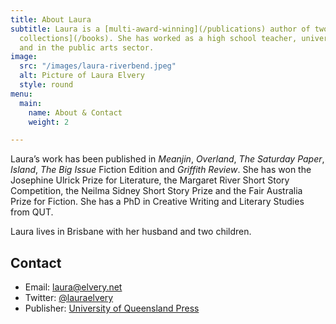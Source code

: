 ```yaml
---
title: About Laura
subtitle: Laura is a [multi-award-winning](/publications) author of two [short story
  collections](/books). She has worked as a high school teacher, university lecturer,
  and in the public arts sector.
image:
  src: "/images/laura-riverbend.jpeg"
  alt: Picture of Laura Elvery
  style: round
menu:
  main:
    name: About & Contact
    weight: 2

---
```

Laura’s work has been published in _Meanjin_, _Overland_, _The Saturday Paper_, _Island_, _The Big Issue_ Fiction Edition and _Griffith Review_. She has won the Josephine Ulrick Prize for Literature, the Margaret River Short Story Competition, the Neilma Sidney Short Story Prize and the Fair Australia Prize for Fiction. She has a PhD in Creative Writing and Literary Studies from QUT.

Laura lives in Brisbane with her husband and two children.

## Contact

* Email: [laura@elvery.net](mailto:laura@elvery.net)
* Twitter: [@lauraelvery](https://twitter.com/lauraelvery)
* Publisher: [University of Queensland Press](https://www.uqp.uq.edu.au/contactus.aspx)